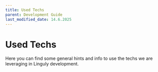```yaml
---
title: Used Techs
parent: Development Guide
last_modified_date: 14.6.2025
---
```


# Used Techs

Here you can find some general hints and info to use the techs we are leveraging in Linguly development.